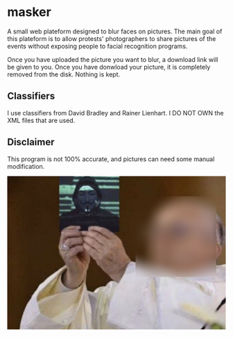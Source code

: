 # masker

A small web plateform designed to blur faces on pictures.
The main goal of this plateform is to allow protests' photographers to share pictures of the events without exposing people to facial recognition programs.

Once you have uploaded the picture you want to blur, a download link will be given to you. Once you have donwload your picture, it is completely removed from the disk. Nothing is kept.

## Classifiers

I use classifiers from David Bradley and Rainer Lienhart. I DO NOT OWN the XML files that are used.

## Disclaimer

This program is not 100% accurate, and pictures can need some manual modification.

![pophack.jpg](pophack.jpg)